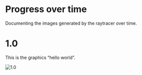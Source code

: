 # Progress over time

Documenting the images generated by the raytracer over time.

# 1.0

This is the graphics “hello world”.

![1.0](./1.png)
